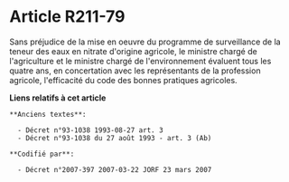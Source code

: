 # Article R211-79

Sans préjudice de la mise en oeuvre du programme de surveillance de la teneur des eaux en nitrate d'origine agricole, le
ministre chargé de l'agriculture et le ministre chargé de l'environnement évaluent tous les quatre ans, en concertation avec
les représentants de la profession agricole, l'efficacité du code des bonnes pratiques agricoles.

**Liens relatifs à cet article**

	**Anciens textes**:

	  - Décret n°93-1038 1993-08-27 art. 3
	  - Décret n°93-1038 du 27 août 1993 - art. 3 (Ab)

	**Codifié par**:

	  - Décret n°2007-397 2007-03-22 JORF 23 mars 2007
